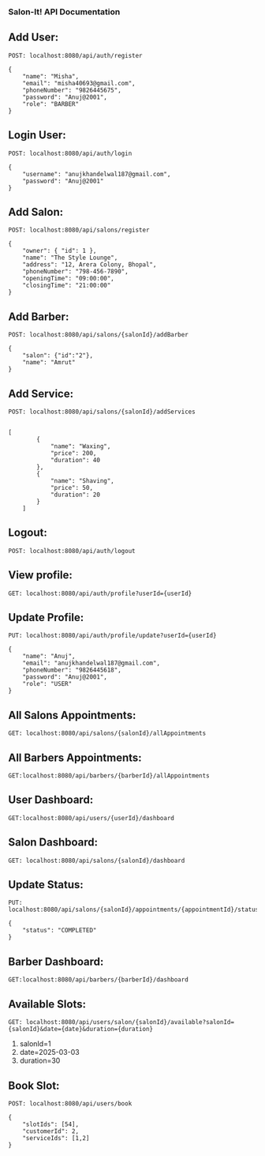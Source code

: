 ### Salon-It! API Documentation

## Add User:
```
POST: localhost:8080/api/auth/register
```
```
{
    "name": "Misha",
    "email": "misha40693@gmail.com",
    "phoneNumber": "9826445675",
    "password": "Anuj@2001",
    "role": "BARBER"
}
```
## Login User:
```
POST: localhost:8080/api/auth/login
```
```
{
    "username": "anujkhandelwal187@gmail.com",
    "password": "Anuj@2001"
}
```
## Add Salon:
```
POST: localhost:8080/api/salons/register
```
```
{
    "owner": { "id": 1 },
    "name": "The Style Lounge",
    "address": "12, Arera Colony, Bhopal",
    "phoneNumber": "798-456-7890",
    "openingTime": "09:00:00",
    "closingTime": "21:00:00"
}
```
 ## Add Barber:
 ```
POST: localhost:8080/api/salons/{salonId}/addBarber
```
```
{
    "salon": {"id":"2"},
    "name": "Amrut"
}
```
## Add Service:
```
POST: localhost:8080/api/salons/{salonId}/addServices
```
```

[
        {
            "name": "Waxing",
            "price": 200,
            "duration": 40
        },
        {
            "name": "Shaving",
            "price": 50,
            "duration": 20
        }
    ]
```
## Logout:
```
POST: localhost:8080/api/auth/logout
```
## View profile:
```
GET: localhost:8080/api/auth/profile?userId={userId}
```
## Update Profile:
```
PUT: localhost:8080/api/auth/profile/update?userId={userId}
```
```
{
    "name": "Anuj",
    "email": "anujkhandelwal187@gmail.com",
    "phoneNumber": "9826445618",
    "password": "Anuj@2001",
    "role": "USER"
}
```
## All Salons Appointments:
```
GET: localhost:8080/api/salons/{salonId}/allAppointments
```

## All Barbers Appointments:
```
GET:localhost:8080/api/barbers/{barberId}/allAppointments
```

## User Dashboard:
```
GET:localhost:8080/api/users/{userId}/dashboard
```

## Salon Dashboard:
```
GET: localhost:8080/api/salons/{salonId}/dashboard
```

## Update Status:
```
PUT: localhost:8080/api/salons/{salonId}/appointments/{appointmentId}/status
```
```
{
    "status": "COMPLETED"
}
```
## Barber Dashboard:
```
GET:localhost:8080/api/barbers/{barberId}/dashboard
```

## Available Slots:
```
GET: localhost:8080/api/users/salon/{salonId}/available?salonId={salonId}&date={date}&duration={duration}
```
<ol>
  <li>salonId=1</li>
  <li>date=2025-03-03</li>
  <li>duration=30</li>
</ol>

## Book Slot:
```
POST: localhost:8080/api/users/book
```
```
{
    "slotIds": [54],
    "customerId": 2,
    "serviceIds": [1,2]
}
```
